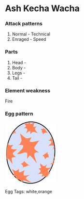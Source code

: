 # Ash Kecha Wacha

### Attack patterns
1. Normal - Technical
2. Enraged - Speed

### Parts
1. Head - 
2. Body - 
3. Legs - 
4. Tail - 

### Element weakness
Fire 

### Egg pattern
![image info](../assets/ash_kecha_wacha.png)

Egg Tags: white,orange